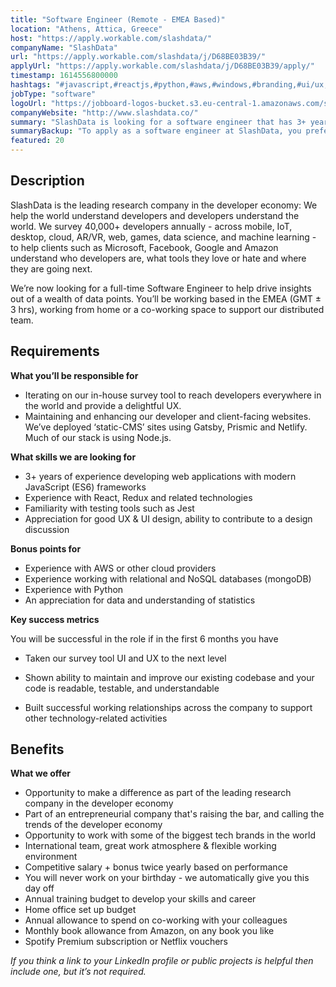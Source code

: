 ```yaml
---
title: "Software Engineer (Remote - EMEA Based)"
location: "Athens, Attica, Greece"
host: "https://apply.workable.com/slashdata/"
companyName: "SlashData"
url: "https://apply.workable.com/slashdata/j/D68BE03B39/"
applyUrl: "https://apply.workable.com/slashdata/j/D68BE03B39/apply/"
timestamp: 1614556800000
hashtags: "#javascript,#reactjs,#python,#aws,#windows,#branding,#ui/ux,#mongodb"
jobType: "software"
logoUrl: "https://jobboard-logos-bucket.s3.eu-central-1.amazonaws.com/slashdata"
companyWebsite: "http://www.slashdata.co/"
summary: "SlashData is looking for a software engineer that has 3+ years of experience developing web applications with modern JavaScript."
summaryBackup: "To apply as a software engineer at SlashData, you preferably need to have some knowledge of: #javascript, #reactjs, #python."
featured: 20
---
```


## Description

SlashData is the leading research company in the developer economy: We help the world understand developers and developers understand the world. We survey 40,000+ developers annually - across mobile, IoT, desktop, cloud, AR/VR, web, games, data science, and machine learning - to help clients such as Microsoft, Facebook, Google and Amazon understand who developers are, what tools they love or hate and where they are going next.

We’re now looking for a full-time Software Engineer to help drive insights out of a wealth of data points. You’ll be working based in the EMEA (GMT ± 3 hrs), working from home or a co-working space to support our distributed team.

## Requirements

**What you’ll be responsible for**

*   Iterating on our in-house survey tool to reach developers everywhere in the world and provide a delightful UX.
*   Maintaining and enhancing our developer and client-facing websites. We’ve deployed ‘static-CMS’ sites using Gatsby, Prismic and Netlify. Much of our stack is using Node.js.

**What skills we are looking for**

*   3+ years of experience developing web applications with modern JavaScript (ES6) frameworks
*   Experience with React, Redux and related technologies
*   Familiarity with testing tools such as Jest
*   Appreciation for good UX & UI design, ability to contribute to a design discussion

**Bonus points for**

*   Experience with AWS or other cloud providers
*   Experience working with relational and NoSQL databases (mongoDB)
*   Experience with Python
*   An appreciation for data and understanding of statistics

**Key success metrics**

You will be successful in the role if in the first 6 months you have

*   Taken our survey tool UI and UX to the next level

*   Shown ability to maintain and improve our existing codebase and your code is readable, testable, and understandable
*   Built successful working relationships across the company to support other technology-related activities

## Benefits

**What we offer**

*   Opportunity to make a difference as part of the leading research company in the developer economy
*   Part of an entrepreneurial company that's raising the bar, and calling the trends of the developer economy
*   Opportunity to work with some of the biggest tech brands in the world
*   International team, great work atmosphere & flexible working environment
*   Competitive salary + bonus twice yearly based on performance
*   You will never work on your birthday - we automatically give you this day off
*   Annual training budget to develop your skills and career
*   Home office set up budget
*   Annual allowance to spend on co-working with your colleagues
*   Monthly book allowance from Amazon, on any book you like
*   Spotify Premium subscription or Netflix vouchers

_If you think a link to your LinkedIn profile or public projects is helpful then include one, but it’s not required._
